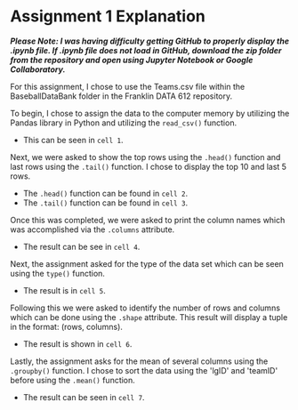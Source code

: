 # Assignment 1 Explanation

***Please Note: I was having difficulty getting GitHub to properly display the .ipynb file. If .ipynb file does not load in GitHub, download the zip folder from the repository and open using Jupyter Notebook or Google Collaboratory.***

For this assignment, I chose to use the Teams.csv file within the BaseballDataBank folder in the Franklin DATA 612 repository.

To begin, I chose to assign the data to the computer memory by utilizing the Pandas library in Python and utilizing the `read_csv()` function.
- This can be seen in `cell 1`.

Next, we were asked to show the top rows using the `.head()` function and last rows using the `.tail()` function. I chose to display the top 10 and last 5 rows.
- The `.head()` function can be found in `cell 2`.
- The `.tail()` function can be found in `cell 3`.

Once this was completed, we were asked to print the column names which was accomplished via the `.columns` attribute.
- The result can be see in `cell 4`.

Next, the assignment asked for the type of the data set which can be seen using the `type()` function.
- The result is in `cell 5`.

Following this we were asked to identify the number of rows and columns which can be done using the  `.shape` attribute. This result will display a tuple in the format: (rows, columns).
- The result is shown in `cell 6`.

Lastly, the assignment asks for the mean of several columns using the `.groupby()` function. I chose to sort the data using the 'lgID' and 'teamID' before using the `.mean()` function.
- The result can be seen in `cell 7`.
